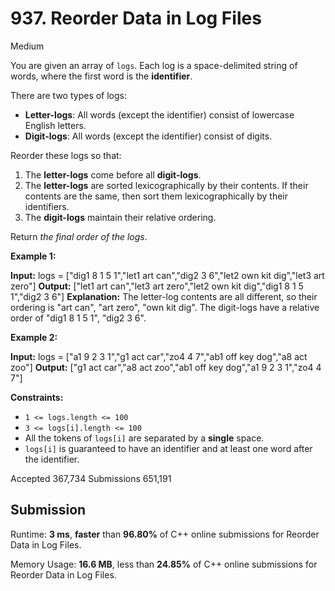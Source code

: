 # 937. Reorder Data in Log Files
Medium

You are given an array of  `logs`. Each log is a space-delimited string of words, where the first word is the  **identifier**.

There are two types of logs:

-   **Letter-logs**: All words (except the identifier) consist of lowercase English letters.
-   **Digit-logs**: All words (except the identifier) consist of digits.

Reorder these logs so that:

1.  The  **letter-logs**  come before all  **digit-logs**.
2.  The  **letter-logs**  are sorted lexicographically by their contents. If their contents are the same, then sort them lexicographically by their identifiers.
3.  The  **digit-logs**  maintain their relative ordering.

Return  _the final order of the logs_.

**Example 1:**

**Input:** logs = ["dig1 8 1 5 1","let1 art can","dig2 3 6","let2 own kit dig","let3 art zero"]
**Output:** ["let1 art can","let3 art zero","let2 own kit dig","dig1 8 1 5 1","dig2 3 6"]
**Explanation:**
The letter-log contents are all different, so their ordering is "art can", "art zero", "own kit dig".
The digit-logs have a relative order of "dig1 8 1 5 1", "dig2 3 6".

**Example 2:**

**Input:** logs = ["a1 9 2 3 1","g1 act car","zo4 4 7","ab1 off key dog","a8 act zoo"]
**Output:** ["g1 act car","a8 act zoo","ab1 off key dog","a1 9 2 3 1","zo4 4 7"]

**Constraints:**

-   `1 <= logs.length <= 100`
-   `3 <= logs[i].length <= 100`
-   All the tokens of  `logs[i]`  are separated by a  **single**  space.
-   `logs[i]`  is guaranteed to have an identifier and at least one word after the identifier.

Accepted 367,734  Submissions 651,191

## Submission

Runtime: **3 ms**, **faster** than  **96.80%**  of  C++  online submissions for  Reorder Data in Log Files.

Memory Usage: **16.6 MB**, less than  **24.85%**  of  C++  online submissions for  Reorder Data in Log Files.
